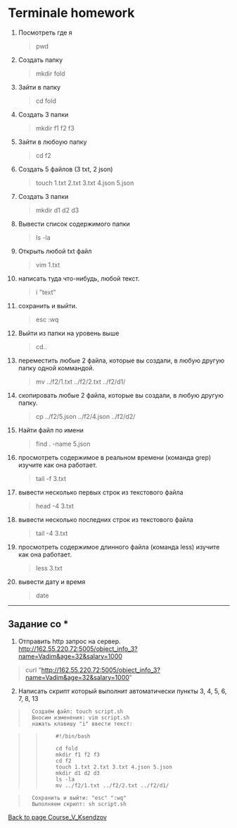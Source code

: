 # Terminale homework

1. Посмотреть где я
   > pwd
2. Создать папку
   > mkdir fold
3. Зайти в папку
   > cd fold
4. Создать 3 папки
   > mkdir f1 f2 f3
5. Зайти в любоую папку
   > cd f2
6. Создать 5 файлов (3 txt, 2 json)
   > touch 1.txt 2.txt 3.txt 4.json 5.json
7. Создать 3 папки
   > mkdir d1 d2 d3
8. Вывести список содержимого папки
   > ls -la
9. Открыть любой txt файл
   > vim 1.txt
10. написать туда что-нибудь, любой текст.
    > i "text"
11. сохранить и выйти.
    > esc :wq
12. Выйти из папки на уровень выше
    > cd..
13. переместить любые 2 файла, которые вы создали, в любую другую папку одной коммандой.
    > mv ../f2/1.txt ../f2/2.txt ../f2/d1/
14. скопировать любые 2 файла, которые вы создали, в любую другую папку.
    > cp ../f2/5.json ../f2/4.json ../f2/d2/
15. Найти файл по имени
    > find . -name 5.json
16. просмотреть содержимое в реальном времени (команда grep) изучите как она работает.
    > tail -f 3.txt
17. вывести несколько первых строк из текстового файла
    > head -4 3.txt
18. вывести несколько последних строк из текстового файла
    > tail -4 3.txt
19. просмотреть содержимое длинного файла (команда less) изучите как она работает.
    > less 3.txt
20. вывести дату и время
    > date

---

## Задание со \*

1. Отправить http запрос на сервер.
   http://162.55.220.72:5005/object_info_3?name=Vadim&age=32&salary=1000

> curl "http://162.55.220.72:5005/object_info_3?name=Vadim&age=32&salary=1000"

2. Написать скрипт который выполнит автоматически пункты 3, 4, 5, 6, 7, 8, 13

>       Создаём файл: touch script.sh
>       Вносим изменения: vim script.sh
>       нажать клавишу "i" ввести текст:

> >         #!/bin/bash
> >
> >         cd fold
> >         mkdir f1 f2 f3
> >         cd f2
> >         touch 1.txt 2.txt 3.txt 4.json 5.json
> >         mkdir d1 d2 d3
> >         ls -la
> >         mv ../f2/1.txt ../f2/2.txt ../f2/d1/

>       Cохранить и выйти: "esc" ":wq"
>       Выполняем скрипт: sh script.sh

[Back to page Course_V_Ksendzov](https://yuliakondratsiuk.github.io/Course_V_Ksendzov/) 
